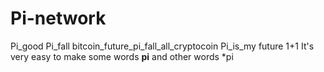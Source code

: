 # Pi-network
Pi_good
Pi_fall bitcoin_future_pi_fall_all_cryptocoin
Pi_is_my future
1+1
It's very easy to make some words **pi** and other words *pi 
